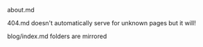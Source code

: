 about.md

404.md
  doesn't automatically serve for unknown pages
    but it will!

blog/index.md
  folders are mirrored
  